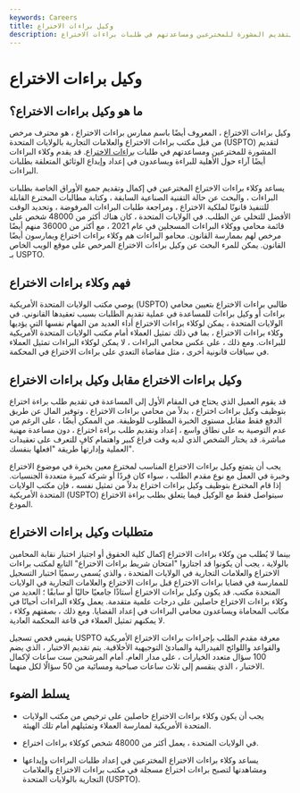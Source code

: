 ```yaml
---
keywords: Careers
title: وكيل براءات الاختراع
description: وكيل براءات الاختراع هو محترف مرخص من قبل مكتب براءات الاختراع والعلامات التجارية بالولايات المتحدة لتقديم المشورة للمخترعين ومساعدتهم في طلبات براءات الاختراع.
---
```


# وكيل براءات الاختراع
## ما هو وكيل براءات الاختراع؟

وكيل براءات الاختراع ، المعروف أيضًا باسم ممارس براءات الاختراع ، هو محترف مرخص من قبل مكتب براءات الاختراع والعلامات التجارية بالولايات المتحدة (USPTO) لتقديم المشورة للمخترعين ومساعدتهم في طلبات [براءات الاختراع](/patent). قد يقدم وكلاء البراءات أيضًا آراء حول الأهلية للبراءة ويساعدون في إعداد وإيداع الوثائق المتعلقة بطلبات البراءات.

يساعد وكلاء براءات الاختراع المخترعين في إكمال وتقديم جميع الأوراق الخاصة بطلبات البراءات ، والبحث عن حالة التقنية الصناعية السابقة ، وكتابة مطالبات المخترع القابلة للتنفيذ قانونًا لملكية الاختراع ، ومراجعة طلبات البراءات المرفوضة ، وتحديد الوقت الأفضل للتخلي عن الطلب. في الولايات المتحدة ، كان هناك أكثر من 48000 شخص على قائمة محامي ووكلاء البراءات المسجلين في عام 2021 ، مع أكثر من 36000 منهم أيضًا مرخص لهم بممارسة القانون. محامو البراءات هم وكلاء براءات اختراع ويمارسون أيضًا القانون. يمكن للمرء البحث عن وكيل براءات الاختراع المرخص على موقع الويب الخاص بـ USPTO.

## فهم وكلاء براءات الاختراع

يوصي مكتب الولايات المتحدة الأمريكية (USPTO) طالبي براءات الاختراع بتعيين محامي براءات أو وكيل براءات للمساعدة في عملية تقديم الطلبات بسبب تعقيدها القانوني. في الولايات المتحدة ، يمكن لوكلاء براءات الاختراع أداء العديد من المهام نفسها التي يؤديها وكلاء براءات الاختراع ، بما في ذلك تمثيل العملاء أمام مكتب الولايات المتحدة الأمريكية للبراءات. ومع ذلك ، على عكس محامي البراءات ، لا يمكن لوكلاء البراءات تمثيل العملاء في سياقات قانونية أخرى ، مثل مقاضاة التعدي على براءات الاختراع في المحكمة.

## وكيل براءات الاختراع مقابل وكيل براءات الاختراع

قد يقوم العميل الذي يحتاج في المقام الأول إلى المساعدة في تقديم طلب براءة اختراع بتوظيف وكيل براءات اختراع ، بدلاً من محامي براءات الاختراع ، وتوفير المال عن طريق الدفع فقط مقابل مستوى الخبرة المطلوب للوظيفة. من الممكن أيضًا ، على الرغم من عدم التوصية به على نطاق واسع ، إعداد وتقديم طلب براءة اختراع ، دون مساعدة مهنية مباشرة. قد يختار الشخص الذي لديه وقت فراغ كبير واهتمام كافٍ للتعرف على تعقيدات العملية وإدارتها طريقة "افعلها بنفسك".

يجب أن يتمتع وكيل براءات الاختراع المناسب لمخترع معين بخبرة في موضوع الاختراع وخبرة في العمل مع نوع مقدم الطلب ، سواء كان فردًا أو شركة كبيرة متعددة الجنسيات. إذا قام المخترع بتوظيف وكيل براءات اختراع بدلاً من تمثيل نفسه ، فإن مكتب الولايات المتحدة الأمريكية (USPTO) سيتواصل فقط مع الوكيل فيما يتعلق بطلب براءة الاختراع المودع.

## متطلبات وكيل براءات الاختراع

بينما لا يُطلب من وكلاء براءات الاختراع إكمال كلية الحقوق أو اجتياز اختبار نقابة المحامين بالولاية ، يجب أن يكونوا قد اجتازوا "امتحان شريط براءات الاختراع" التابع لمكتب براءات الاختراع والعلامات التجارية في الولايات المتحدة ، والذي يُسمى رسميًا اختبار التسجيل للممارسة في قضايا براءات الاختراع قبل براءات الاختراع والعلامات التجارية في الولايات المتحدة مكتب. قد يكون وكيل براءات الاختراع أستاذًا جامعيًا حاليًا أو سابقًا ؛ العديد من وكلاء براءات الاختراع حاصلين على درجات علمية متقدمة. يعمل وكلاء البراءات أحيانًا في مكاتب المحاماة ويساعدون محامي البراءات في إعداد القضايا. ومع ذلك ، بصفتهم وكلاء ، لا يمكنهم تمثيل العملاء في قاعة المحكمة العادية.

يقيس فحص تسجيل USPTO معرفة مقدم الطلب بإجراءات براءات الاختراع الأمريكية والقواعد واللوائح الفيدرالية والمبادئ التوجيهية الأخلاقية. يتم تقديم الاختبار ، الذي يضم 100 سؤال متعدد الخيارات ، على مدار العام. أمام المرشحين ست ساعات لإكمال الاختبار ، الذي ينقسم إلى ثلاث ساعات صباحية ومسائية من 50 سؤالًا لكل منهما.

## يسلط الضوء

- يجب أن يكون وكلاء براءات الاختراع حاصلين على ترخيص من مكتب الولايات المتحدة الأمريكية لممارسة العملاء وتمثيلهم أمام تلك الهيئة.

- في الولايات المتحدة ، يعمل أكثر من 48000 شخص كوكلاء براءات اختراع.

- يساعد وكلاء براءات الاختراع المخترعين في إعداد طلبات البراءات وإيداعها ومشاهدتها لتصبح براءات اختراع مسجلة في مكتب براءات الاختراع والعلامات التجارية بالولايات المتحدة (USPTO).

